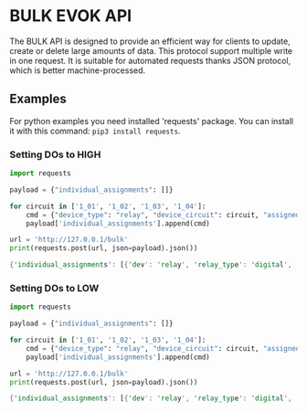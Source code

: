 # BULK EVOK API

The BULK API is designed to provide an efficient way for clients to update, create or delete large amounts of data. This protocol support multiple write in one request. It is suitable for automated requests thanks JSON protocol, which is better machine-processed.

## Examples

For python examples you need installed 'requests' package. You can install it with this command: `pip3 install requests`.

### Setting DOs to HIGH

```python title="Python"
import requests

payload = {"individual_assignments": []}

for circuit in ['1_01', '1_02', '1_03', '1_04']:
    cmd = {"device_type": "relay", "device_circuit": circuit, "assigned_values": {'value': 1}}
    payload['individual_assignments'].append(cmd)

url = 'http://127.0.0.1/bulk'
print(requests.post(url, json=payload).json())
```

```rs title="Output"
{'individual_assignments': [{'dev': 'relay', 'relay_type': 'digital', 'circuit': '1_01', 'value': 0, 'pending': False, 'mode': 'Simple', 'modes': ['Simple', 'PWM'], 'glob_dev_id': 2, 'pwm_freq': 4800.0, 'pwm_duty': 0}, {'dev': 'relay', 'relay_type': 'digital', 'circuit': '1_02', 'value': 0, 'pending': False, 'mode': 'Simple', 'modes': ['Simple', 'PWM'], 'glob_dev_id': 2, 'pwm_freq': 4800.0, 'pwm_duty': 0}, {'dev': 'relay', 'relay_type': 'digital', 'circuit': '1_03', 'value': 0, 'pending': False, 'mode': 'Simple', 'modes': ['Simple', 'PWM'], 'glob_dev_id': 2, 'pwm_freq': 4800.0, 'pwm_duty': 0}, {'dev': 'relay', 'relay_type': 'digital', 'circuit': '1_04', 'value': 0, 'pending': False, 'mode': 'Simple', 'modes': ['Simple', 'PWM'], 'glob_dev_id': 2, 'pwm_freq': 4800.0, 'pwm_duty': 0}]}
```

### Setting DOs to LOW

```python title="Python"
import requests

payload = {"individual_assignments": []}

for circuit in ['1_01', '1_02', '1_03', '1_04']:
    cmd = {"device_type": "relay", "device_circuit": circuit, "assigned_values": {'value': 0}}
    payload['individual_assignments'].append(cmd)

url = 'http://127.0.0.1/bulk'
print(requests.post(url, json=payload).json())
```

``` rs title="Output"
{'individual_assignments': [{'dev': 'relay', 'relay_type': 'digital', 'circuit': '1_01', 'value': 1, 'pending': False, 'mode': 'Simple', 'modes': ['Simple', 'PWM'], 'glob_dev_id': 2, 'pwm_freq': 4800.0, 'pwm_duty': 0}, {'dev': 'relay', 'relay_type': 'digital', 'circuit': '1_02', 'value': 1, 'pending': False, 'mode': 'Simple', 'modes': ['Simple', 'PWM'], 'glob_dev_id': 2, 'pwm_freq': 4800.0, 'pwm_duty': 0}, {'dev': 'relay', 'relay_type': 'digital', 'circuit': '1_03', 'value': 1, 'pending': False, 'mode': 'Simple', 'modes': ['Simple', 'PWM'], 'glob_dev_id': 2, 'pwm_freq': 4800.0, 'pwm_duty': 0}, {'dev': 'relay', 'relay_type': 'digital', 'circuit': '1_04', 'value': 1, 'pending': False, 'mode': 'Simple', 'modes': ['Simple', 'PWM'], 'glob_dev_id': 2, 'pwm_freq': 4800.0, 'pwm_duty': 0}]}
```
